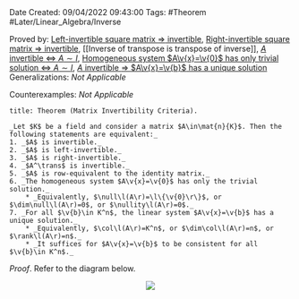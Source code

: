 <br />
<br />

Date Created: 09/04/2022 09:43:00
Tags: #Theorem #Later/Linear_Algebra/Inverse

Proved by: [Left-invertible square matrix $\Rightarrow$ invertible](Left-invertible%20square%20matrix%20implies%20invertible.md), [Right-invertible square matrix $\Rightarrow$ invertible](Right-invertible%20square%20matrix%20implies%20invertible.md), [[Inverse of transpose is transpose of inverse]], [$A$ invertible $\Leftrightarrow$ $A\sim I$](Matrix%20invertible%20iff%20row-equivalent%20to%20identity.md), [Homogeneous system $A\v{x}=\v{0}$ has only trivial solution $\Leftrightarrow$ $A\sim I$](Homogeneous%20linear%20system%20only%20trivial%20solution%20iff%20coefficient%20matrix%20row-equivalent%20to%20identity.md), [$A$ invertible $\Rightarrow$ $A\v{x}=\v{b}$ has a unique solution](Invertible%20coefficient%20matrix%20implies%20unique%20solution.md)
Generalizations: _Not Applicable_

Counterexamples: _Not Applicable_

``` ad-Theorem
title: Theorem (Matrix Invertibility Criteria).

_Let $K$ be a field and consider a matrix $A\in\mat{n}{K}$. Then the following statements are equivalent:_
1. _$A$ is invertible._
2. _$A$ is left-invertible._
3. _$A$ is right-invertible._
4. _$A^\trans$ is invertible._
5. _$A$ is row-equivalent to the identity matrix._
6. _The homogeneous system $A\v{x}=\v{0}$ has only the trivial solution._
    * _Equivalently, $\null\l(A\r)=\l\{\v{0}\r\}$, or $\dim\null\l(A\r)=0$, or $\nullity\l(A\r)=0$._
7. _For all $\v{b}\in K^n$, the linear system $A\v{x}=\v{b}$ has a unique solution._
    * _Equivalently, $\col\l(A\r)=K^n$, or $\dim\col\l(A\r)=n$, or $\rank\l(A\r)=n$._
    * _It suffices for $A\v{x}=\v{b}$ to be consistent for all $\v{b}\in K^n$._

```

_Proof_. Refer to the diagram below.

<center><img src="https://raw.githubusercontent.com/zhaoshenzhai/MathWiki/master/Images/2022-04-10_123326/image.svg"></center>